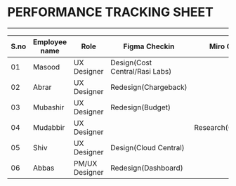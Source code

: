 # PERFORMANCE TRACKING SHEET
-----------------------------------------
|S.no|Employee name|Role|Figma Checkin|Miro Checkin|Comments|
|----|-------------|----|-------------|------------|--------|
|01|Masood|UX Designer|Design(Cost Central/Rasi Labs)|||
|02|Abrar|UX Designer|Redesign(Chargeback)|||
|03|Mubashir|UX Designer|Redesign(Budget)|||
|04|Mudabbir|UX Designer||Research(Compliance)||
|05|Shiv|UX Designer|Design(Cloud Central)|||
|06|Abbas|PM/UX Designer|Redesign(Dashboard)|||
